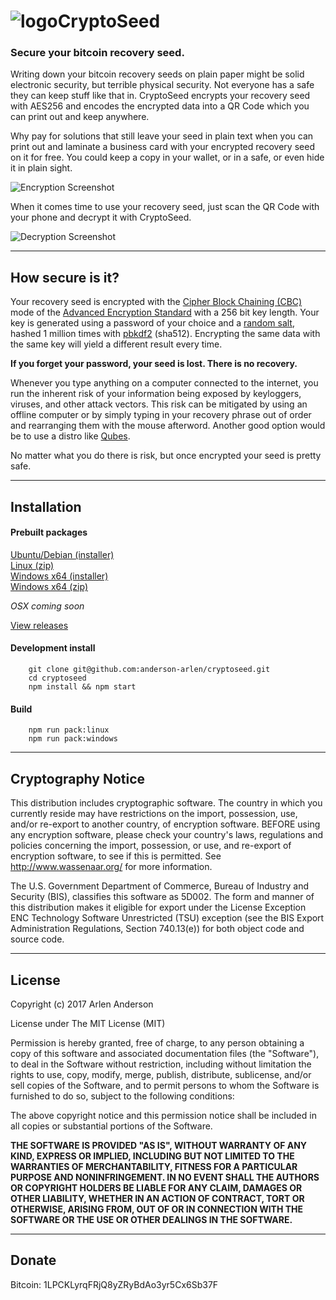 ![logo](https://raw.githubusercontent.com/anderson-arlen/cryptoseed/master/build/icons/32x32.png)CryptoSeed
===================
### Secure your bitcoin recovery seed.

Writing down your bitcoin recovery seeds on plain paper might be solid electronic security, but terrible physical security. Not everyone has a safe they can keep stuff like that in. CryptoSeed encrypts your recovery seed with AES256 and encodes the encrypted data into a QR Code which you can print out and keep anywhere.

Why pay for solutions that still leave your seed in plain text when you can print out and laminate a business card with your encrypted recovery seed on it for free. You could keep a copy in your wallet, or in a safe, or even hide it in plain sight.

![Encryption Screenshot](https://raw.githubusercontent.com/anderson-arlen/cryptoseed/master/encrypt.png)

When it comes time to use your recovery seed, just scan the QR Code with your phone and decrypt it with CryptoSeed.

![Decryption Screenshot](https://raw.githubusercontent.com/anderson-arlen/cryptoseed/master/decrypt.png)

----------


How secure is it?
-------------

Your recovery seed is encrypted with the [Cipher Block Chaining (CBC)](https://en.wikipedia.org/wiki/Block_cipher_mode_of_operation#CBC) mode of the [Advanced Encryption Standard](https://en.wikipedia.org/wiki/Advanced_Encryption_Standard) with a 256 bit key length. Your key is generated using a password of your choice and a [random salt](https://en.wikipedia.org/wiki/Salt_(cryptography)), hashed 1 million times with [pbkdf2](https://en.wikipedia.org/wiki/PBKDF2) (sha512). Encrypting the same data with the same key will yield a different result every time.

**If you forget your password, your seed is lost. There is no recovery.**

Whenever you type anything on a computer connected to the internet, you run the inherent risk of your information being exposed by keyloggers, viruses, and other attack vectors. This risk can be mitigated by using an offline computer or by simply typing in your recovery phrase out of order and rearranging them with the mouse afterword. Another good option would be to use a distro like [Qubes](https://www.qubes-os.org/).

No matter what you do there is risk, but once encrypted your seed is pretty safe.

-----------------------------------

Installation
------------

#### Prebuilt packages
[Ubuntu/Debian (installer)](https://github.com/anderson-arlen/cryptoseed/releases/download/v1.1.0/CryptoSeed_1.1.0_amd64.deb)  
[Linux (zip)](https://github.com/anderson-arlen/cryptoseed/releases/download/v1.1.0/CryptoSeed_1.1.0_linux_amd64.zip)  
[Windows x64 (installer)](https://github.com/anderson-arlen/cryptoseed/releases/download/v1.1.0/CryptoSeed.Setup.1.1.0.exe)  
[Windows x64 (zip)](https://github.com/anderson-arlen/cryptoseed/releases/download/v1.1.0/CryptoSeed_1.1.0_win64.zip)


*OSX coming soon*

[View releases](https://github.com/anderson-arlen/cryptoseed/releases)

#### Development install
```shell
	git clone git@github.com:anderson-arlen/cryptoseed.git
	cd cryptoseed
	npm install && npm start
```

#### Build
```shell
	npm run pack:linux
	npm run pack:windows
```

-----------------------------------

Cryptography Notice
-------------------
This distribution includes cryptographic software. The country in which you currently reside may have restrictions on the import, possession, use, and/or re-export to another country, of encryption software. BEFORE using any encryption software, please check your country's laws, regulations and policies concerning the import, possession, or use, and re-export of encryption software, to see if this is permitted. See http://www.wassenaar.org/ for more information.

The U.S. Government Department of Commerce, Bureau of Industry and Security (BIS), classifies this software as 5D002. The form and manner of this distribution makes it eligible for export under the License Exception ENC Technology Software Unrestricted (TSU) exception (see the BIS Export Administration Regulations, Section 740.13(e)) for both object code and source code.

---------------------------------

License
-------
Copyright (c) 2017 Arlen Anderson

License under The MIT License (MIT)

Permission is hereby granted, free of charge, to any person obtaining a copy of
this software and associated documentation files (the "Software"), to deal in
the Software without restriction, including without limitation the rights to
use, copy, modify, merge, publish, distribute, sublicense, and/or sell copies of
the Software, and to permit persons to whom the Software is furnished to do so,
subject to the following conditions:

The above copyright notice and this permission notice shall be included in all
copies or substantial portions of the Software.

**THE SOFTWARE IS PROVIDED "AS IS", WITHOUT WARRANTY OF ANY KIND, EXPRESS OR
IMPLIED, INCLUDING BUT NOT LIMITED TO THE WARRANTIES OF MERCHANTABILITY, FITNESS
FOR A PARTICULAR PURPOSE AND NONINFRINGEMENT. IN NO EVENT SHALL THE AUTHORS OR
COPYRIGHT HOLDERS BE LIABLE FOR ANY CLAIM, DAMAGES OR OTHER LIABILITY, WHETHER
IN AN ACTION OF CONTRACT, TORT OR OTHERWISE, ARISING FROM, OUT OF OR IN
CONNECTION WITH THE SOFTWARE OR THE USE OR OTHER DEALINGS IN THE SOFTWARE.**

-------------------------------------

Donate
------
Bitcoin: 1LPCKLyrqFRjQ8yZRyBdAo3yr5Cx6Sb37F
